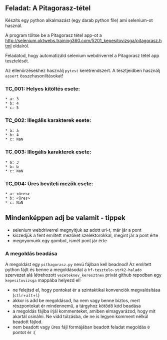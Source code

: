 ## Feladat: A Pitagorasz-tétel

Készíts egy python alkalmazást (egy darab python file) ami selenium-ot használ. 

A program töltse be a Pitagorasz tétel app-ot a http://selenium.oktwebs.training360.com/5201_kepesitovizsga/pitagorasz.html oldalról.

Feladatod, hogy automatizáld selenium webdriverrel a Pitagorasz tétel app tesztelését.

Az ellenőrzésekhez használj `pytest` keretrendszert. A tesztjeidben használj `assert` összehasonlításokat!

### TC_001: Helyes kitöltés esete:
    * a: 3
    * b: 4
    * c: 5

### TC_002: Illegális karakterek esete:
    * a: a
    * b: 4
    * c: NaN	

### TC_003: Illegális karakterek esete:
    * a: 3
    * b: b
    * c: NaN
	
### TC_004: Üres beviteli mezők esete:
    * a: <üres>
    * b: <üres>
    * c: NaN

## Mindenképpen adj be valamit - tippek
* selenium webdriverrel megnyitjuk az adott url-t, már jár a pont
* kiszedjük a fent említett mezőket szelektorokkal, megint jár a pont érte
* megnyomunk egy gombot, ismét pont jár érte

### A megoldás beadása
A megoldást egy `pithagorasz.py` nevű fájlban kell beadnod!
Az említett python fájlt és benne a megoldásodat a `hf-tesztelo-strk2-halado` szervezet alá létrehozott `vezeteknev_keresztnev` privát github repodban egy `kepesitovizsga` mappába helyezd el!

* ne felejtsd el, hogy pontokat ér a szintaktikai konvenciók megvalósítása (`ctlr`+`alt`+`l`)
* akkor is add be megoldásod, ha nem vagy benne biztos, mert részpontokat ér mindennemű, a tárgyhoz kötődő kód beadása
* a megoldás fájlba írjál kommenteket, amiben elmagyarázod, hogy mit akartál csinálni. Ne vidd túlzásba, de ne is legyen komment nélkül beadott fájlod.
* nem beadott vagy üres fájl formájában beadott feladat megoldás `0` pontot ér :(